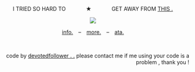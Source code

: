 <p align="center">
  I TRIED SO HARD TO⠀⠀ ⠀ ⠀ ★⠀⠀ ⠀ ⠀ GET AWAY FROM <ins>THIS .</ins>
</p>

<p align="center">
  <img src="https://64.media.tumblr.com/980c5a5d4ba41602c020f26d1986db56/6d7ed05b81ca1c1b-20/s2048x3072/075cb39aa6c64d875215058f3f91514751fe508d.pnj"/>
</p>

<p align="center">
  <a href=https://rentry.co/rochasoi>info.</a> ⠀–⠀ <a href=https://pronouns.cc/@rochasoi>more.</a> ⠀–⠀ <a href=https://rochas313.atabook.org>ata.</a>
</p>

<br>

<p align="right">
code by <ins>devotedfollower . .</ins> please contact me if me using your code is a problem , thank you !
</p>
